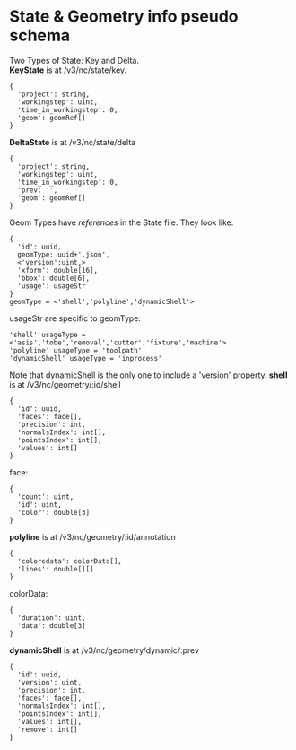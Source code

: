 # State & Geometry info pseudo schema

Two Types of State: Key and Delta.  
**KeyState** is at /v3/nc/state/key.  

    {
      'project': string,
      'workingstep': uint,
      'time_in_workingstep': 0,
      'geom': geomRef[]
    }

**DeltaState** is at /v3/nc/state/delta  

    {
      'project': string,
      'workingstep': uint,
      'time_in_workingstep': 0,
      'prev: '',
      'geom': geomRef[]
    }

Geom Types have *references* in the State file. They look like:

    {
      'id': uuid,
      geomType: uuid+'.json',
      <'version':uint,>
      'xform': double[16],
      'bbox': double[6],
      'usage': usageStr
    }
    geomType = <'shell','polyline','dynamicShell'>

usageStr are specific to geomType:

    'shell' usageType = <'asis','tobe','removal','cutter','fixture','machine'>
    'polyline' usageType = 'toolpath'
    'dynamicShell' usageType = 'inprocess'

Note that dynamicShell is the only one to include a 'version' property.
**shell** is at /v3/nc/geometry/:id/shell
    
    {
      'id': uuid,
      'faces': face[],
      'precision': int,
      'normalsIndex': int[],
      'pointsIndex': int[],
      'values': int[]
    }
face:

    {
      'count': uint,
      'id': uint,
      'color': double[3]
    }

**polyline** is at /v3/nc/geometry/:id/annotation

    {
      'colorsdata': colorData[],
      'lines': double[][]
    }
colorData:
    
    {
      'duration': uint,
      'data': double[3]
    }

**dynamicShell** is at /v3/nc/geometry/dynamic/:prev

    {
      'id': uuid,
      'version': uint,
      'precision': int,
      'faces': face[],
      'normalsIndex': int[],
      'pointsIndex': int[],
      'values': int[],
      'remove': int[]
    }

